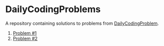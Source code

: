 # DailyCodingProblems

A repository containing solutions to problems from [DailyCodingProblem](https://www.dailycodingproblem.com/).

1. [Problem #1](https://github.com/bumblebee211196/DailyCodingProblems/blob/main/dcp_1)
1. [Problem #2](https://github.com/bumblebee211196/DailyCodingProblems/blob/main/dcp_2)
